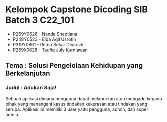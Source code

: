 # Kelompok Capstone Dicoding SIB Batch 3 C22_101

* P269Y0626 - Nanda Sheptiana
* P248Y0523 - Elda Aqil Usrotin
* P319Y0861 - Retno Sekar Dinarsih
* P269X0628 - Taufiq July Kurniawan

## Tema : Solusi Pengelolaan Kehidupan yang Berkelanjutan
### Judul : Adukan Saja!

Sebuah aplikasi dimana pengguna dapat melaporkan atau mengadu kepada pihak yang menangani kasus tindakan kekerasan atau tindakan yang serupa. Aplikasi ini memiliki 3 user yaitu pengguna, admin, dan super admin.
